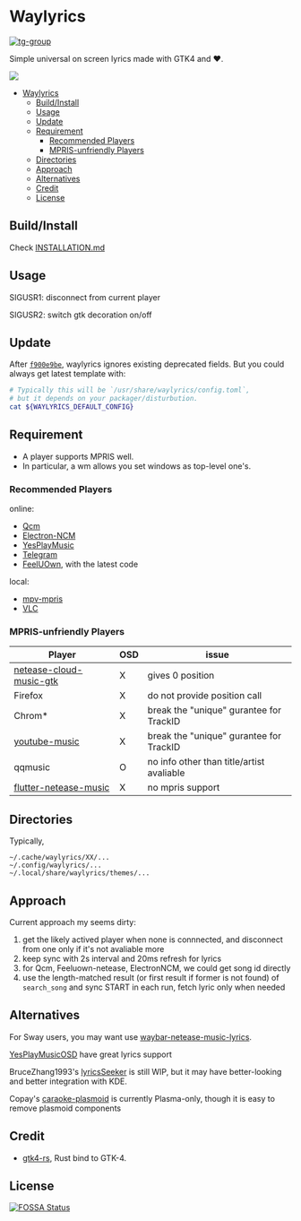 # Waylyrics

[![tg-group](https://img.shields.io/matrix/waylyrics_x:catgirl.cloud.svg?server_fqdn=matrix.catgirl.cloud)](https://matrix.to/#/#waylyrics_x:catgirl.cloud)

Simple universal on screen lyrics made with GTK4 and ❤️.

![](https://github.com/poly000/waylyrics/assets/34085039/43037cb4-9a07-4e77-b112-1408365199e2)

- [Waylyrics](#waylyrics)
  - [Build/Install](#buildinstall)
  - [Usage](#usage)
  - [Update](#update)
  - [Requirement](#requirement)
    - [Recommended Players](#recommended-players)
    - [MPRIS-unfriendly Players](#mpris-unfriendly-players)
  - [Directories](#directories)
  - [Approach](#approach)
  - [Alternatives](#alternatives)
  - [Credit](#credit)
  - [License](#license)

## Build/Install

Check [INSTALLATION.md](INSTALLATION.md)

## Usage

SIGUSR1: disconnect from current player

SIGUSR2: switch gtk decoration on/off

## Update

After [`f900e9be`](https://github.com/poly000/waylyrics/commit/f900e9bebd327b1be4fb93329c0a2c3e839c43d1), waylyrics ignores existing deprecated fields. But you could always get latest template with:

```bash
# Typically this will be `/usr/share/waylyrics/config.toml`,
# but it depends on your packager/disturbution.
cat ${WAYLYRICS_DEFAULT_CONFIG}
```

## Requirement

- A player supports MPRIS well.
- In particular, a wm allows you set windows as top-level one's.

### Recommended Players

online:
- [Qcm](https://github.com/hypengw/Qcm)
- [Electron-NCM](https://github.com/Rocket1184/electron-netease-cloud-music)
- [YesPlayMusic](https://github.com/qier222/YesPlayMusic)
- [Telegram](https://t.me/Music163Bot)
- [FeelUOwn](https://github.com/feeluown/FeelUOwn/), with the latest code

local:
- [mpv-mpris](https://github.com/hoyon/mpv-mpris)
- [VLC](https://www.videolan.org)

### MPRIS-unfriendly Players

[netease-cloud-music-gtk]: https://github.com/gmg137/netease-cloud-music-gtk
[flutter-netease-music]: https://github.com/boyan01/flutter-netease-music
[youtube-music]: https://github.com/th-ch/youtube-music


| Player                    | OSD | issue                                     |
| ------------------------- | --- | ----------------------------------------- |
| [netease-cloud-music-gtk] | X   | gives 0 position                          |
| Firefox                   | X   | do not provide position call              |
| Chrom*                    | X   | break the "unique" gurantee for TrackID   |
| [youtube-music]           | X   | break the "unique" gurantee for TrackID   |
| qqmusic                   | O   | no info other than title/artist avaliable |
| [flutter-netease-music]   | X   | no mpris support                          |

## Directories

Typically,

```
~/.cache/waylyrics/XX/...
~/.config/waylyrics/...
~/.local/share/waylyrics/themes/...
```

## Approach

Current approach my seems dirty:

1. get the likely actived player when none is connnected, and disconnect from one only if it's not avaliable more
2. keep sync with 2s interval and 20ms refresh for lyrics
3. for Qcm, Feeluown-netease, ElectronNCM, we could get song id directly
4. use the length-matched result (or first result if former is not found) of `search_song` and sync START in each run, fetch lyric only when needed

## Alternatives

[YesPlayMusicOSD]: https://github.com/shih-liang/YesPlayMusicOSD
[waybar-netease-music-lyrics]: https://github.com/kangxiaoju/waybar-netease-music-lyrics

For Sway users, you may want use [waybar-netease-music-lyrics].

[YesPlayMusicOSD] have great lyrics support

BruceZhang1993's [lyricsSeeker](https://github.com/BruceZhang1993/LyricsSeeker) is still WIP, but it may have better-looking and better integration with KDE.

Copay's [caraoke-plasmoid](https://github.com/Copay/caraoke-plasmoid) is currently Plasma-only, though it is easy to remove plasmoid components

## Credit

[gtk4-rs]: https://github.com/gtk-rs/gtk4-rs

- [gtk4-rs], Rust bind to GTK-4.


## License

[![FOSSA Status](https://app.fossa.com/api/projects/git%2Bgithub.com%2Fpoly000%2Fwaylyrics.svg?type=large)](https://app.fossa.com/projects/git%2Bgithub.com%2Fpoly000%2Fwaylyrics?ref=badge_large)
